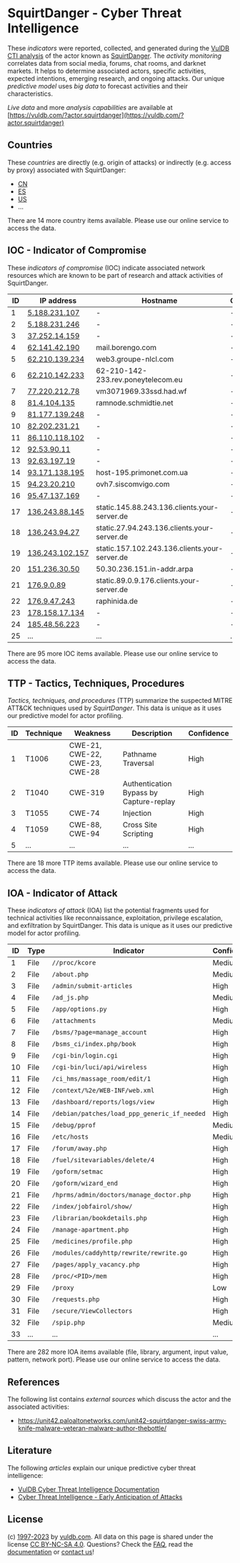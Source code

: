 # SquirtDanger - Cyber Threat Intelligence

These _indicators_ were reported, collected, and generated during the [VulDB CTI analysis](https://vuldb.com/?kb.cti) of the actor known as [SquirtDanger](https://vuldb.com/?actor.squirtdanger). The _activity monitoring_ correlates data from social media, forums, chat rooms, and darknet markets. It helps to determine associated actors, specific activities, expected intentions, emerging research, and ongoing attacks. Our unique _predictive model_ uses _big data_ to forecast activities and their characteristics.

_Live data_ and more _analysis capabilities_ are available at [https://vuldb.com/?actor.squirtdanger](https://vuldb.com/?actor.squirtdanger)

## Countries

These _countries_ are directly (e.g. origin of attacks) or indirectly (e.g. access by proxy) associated with SquirtDanger:

* [CN](https://vuldb.com/?country.cn)
* [ES](https://vuldb.com/?country.es)
* [US](https://vuldb.com/?country.us)
* ...

There are 14 more country items available. Please use our online service to access the data.

## IOC - Indicator of Compromise

These _indicators of compromise_ (IOC) indicate associated network resources which are known to be part of research and attack activities of SquirtDanger.

ID | IP address | Hostname | Campaign | Confidence
-- | ---------- | -------- | -------- | ----------
1 | [5.188.231.107](https://vuldb.com/?ip.5.188.231.107) | - | - | High
2 | [5.188.231.246](https://vuldb.com/?ip.5.188.231.246) | - | - | High
3 | [37.252.14.159](https://vuldb.com/?ip.37.252.14.159) | - | - | High
4 | [62.141.42.190](https://vuldb.com/?ip.62.141.42.190) | mail.borengo.com | - | High
5 | [62.210.139.234](https://vuldb.com/?ip.62.210.139.234) | web3.groupe-nlcl.com | - | High
6 | [62.210.142.233](https://vuldb.com/?ip.62.210.142.233) | 62-210-142-233.rev.poneytelecom.eu | - | High
7 | [77.220.212.78](https://vuldb.com/?ip.77.220.212.78) | vm3071969.33ssd.had.wf | - | High
8 | [81.4.104.135](https://vuldb.com/?ip.81.4.104.135) | ramnode.schmidtie.net | - | High
9 | [81.177.139.248](https://vuldb.com/?ip.81.177.139.248) | - | - | High
10 | [82.202.231.21](https://vuldb.com/?ip.82.202.231.21) | - | - | High
11 | [86.110.118.102](https://vuldb.com/?ip.86.110.118.102) | - | - | High
12 | [92.53.90.11](https://vuldb.com/?ip.92.53.90.11) | - | - | High
13 | [92.63.197.19](https://vuldb.com/?ip.92.63.197.19) | - | - | High
14 | [93.171.138.195](https://vuldb.com/?ip.93.171.138.195) | host-195.primonet.com.ua | - | High
15 | [94.23.20.210](https://vuldb.com/?ip.94.23.20.210) | ovh7.siscomvigo.com | - | High
16 | [95.47.137.169](https://vuldb.com/?ip.95.47.137.169) | - | - | High
17 | [136.243.88.145](https://vuldb.com/?ip.136.243.88.145) | static.145.88.243.136.clients.your-server.de | - | High
18 | [136.243.94.27](https://vuldb.com/?ip.136.243.94.27) | static.27.94.243.136.clients.your-server.de | - | High
19 | [136.243.102.157](https://vuldb.com/?ip.136.243.102.157) | static.157.102.243.136.clients.your-server.de | - | High
20 | [151.236.30.50](https://vuldb.com/?ip.151.236.30.50) | 50.30.236.151.in-addr.arpa | - | High
21 | [176.9.0.89](https://vuldb.com/?ip.176.9.0.89) | static.89.0.9.176.clients.your-server.de | - | High
22 | [176.9.47.243](https://vuldb.com/?ip.176.9.47.243) | raphinida.de | - | High
23 | [178.158.17.134](https://vuldb.com/?ip.178.158.17.134) | - | - | High
24 | [185.48.56.223](https://vuldb.com/?ip.185.48.56.223) | - | - | High
25 | ... | ... | ... | ...

There are 95 more IOC items available. Please use our online service to access the data.

## TTP - Tactics, Techniques, Procedures

_Tactics, techniques, and procedures_ (TTP) summarize the suspected MITRE ATT&CK techniques used by _SquirtDanger_. This data is unique as it uses our predictive model for actor profiling.

ID | Technique | Weakness | Description | Confidence
-- | --------- | -------- | ----------- | ----------
1 | T1006 | CWE-21, CWE-22, CWE-23, CWE-28 | Pathname Traversal | High
2 | T1040 | CWE-319 | Authentication Bypass by Capture-replay | High
3 | T1055 | CWE-74 | Injection | High
4 | T1059 | CWE-88, CWE-94 | Cross Site Scripting | High
5 | ... | ... | ... | ...

There are 18 more TTP items available. Please use our online service to access the data.

## IOA - Indicator of Attack

These _indicators of attack_ (IOA) list the potential fragments used for technical activities like reconnaissance, exploitation, privilege escalation, and exfiltration by SquirtDanger. This data is unique as it uses our predictive model for actor profiling.

ID | Type | Indicator | Confidence
-- | ---- | --------- | ----------
1 | File | `//proc/kcore` | Medium
2 | File | `/about.php` | Medium
3 | File | `/admin/submit-articles` | High
4 | File | `/ad_js.php` | Medium
5 | File | `/app/options.py` | High
6 | File | `/attachments` | Medium
7 | File | `/bsms/?page=manage_account` | High
8 | File | `/bsms_ci/index.php/book` | High
9 | File | `/cgi-bin/login.cgi` | High
10 | File | `/cgi-bin/luci/api/wireless` | High
11 | File | `/ci_hms/massage_room/edit/1` | High
12 | File | `/context/%2e/WEB-INF/web.xml` | High
13 | File | `/dashboard/reports/logs/view` | High
14 | File | `/debian/patches/load_ppp_generic_if_needed` | High
15 | File | `/debug/pprof` | Medium
16 | File | `/etc/hosts` | Medium
17 | File | `/forum/away.php` | High
18 | File | `/fuel/sitevariables/delete/4` | High
19 | File | `/goform/setmac` | High
20 | File | `/goform/wizard_end` | High
21 | File | `/hprms/admin/doctors/manage_doctor.php` | High
22 | File | `/index/jobfairol/show/` | High
23 | File | `/librarian/bookdetails.php` | High
24 | File | `/manage-apartment.php` | High
25 | File | `/medicines/profile.php` | High
26 | File | `/modules/caddyhttp/rewrite/rewrite.go` | High
27 | File | `/pages/apply_vacancy.php` | High
28 | File | `/proc/<PID>/mem` | High
29 | File | `/proxy` | Low
30 | File | `/requests.php` | High
31 | File | `/secure/ViewCollectors` | High
32 | File | `/spip.php` | Medium
33 | ... | ... | ...

There are 282 more IOA items available (file, library, argument, input value, pattern, network port). Please use our online service to access the data.

## References

The following list contains _external sources_ which discuss the actor and the associated activities:

* https://unit42.paloaltonetworks.com/unit42-squirtdanger-swiss-army-knife-malware-veteran-malware-author-thebottle/

## Literature

The following _articles_ explain our unique predictive cyber threat intelligence:

* [VulDB Cyber Threat Intelligence Documentation](https://vuldb.com/?kb.cti)
* [Cyber Threat Intelligence - Early Anticipation of Attacks](https://www.scip.ch/en/?labs.20201022)

## License

(c) [1997-2023](https://vuldb.com/?kb.changelog) by [vuldb.com](https://vuldb.com/?kb.about). All data on this page is shared under the license [CC BY-NC-SA 4.0](https://creativecommons.org/licenses/by-nc-sa/4.0/). Questions? Check the [FAQ](https://vuldb.com/?kb.faq), read the [documentation](https://vuldb.com/?kb) or [contact us](https://vuldb.com/?contact)!
